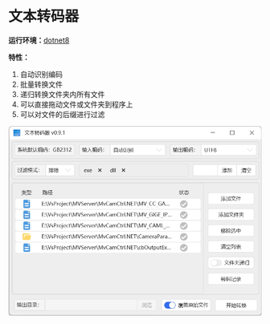 # 文本转码器

**运行环境：**[dotnet8](https://dotnet.microsoft.com/download/dotnet/8.0/runtime)

**特性：**

1. 自动识别编码
2. 批量转换文件
3. 递归转换文件夹内所有文件
4. 可以直接拖动文件或文件夹到程序上
5. 可以对文件的后缀进行过滤



![示例](./Document/images/home.png)
